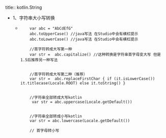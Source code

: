 title:: kotlin.String

- 1、字符串大小写转换
	- ```
	      var abc = "AbCdEfG"
	      abc.toUpperCase() //java写法 在Studio中会有横杠提示
	      abc.toLowerCase() //java写法 在Studio中会有横杠提示
	   
	      //首字符转成大写第一种
	      var str =  abc.capitalize() //这种转换是字符串首字母变大写 但是1.5后推荐另一种写法
	      
	      
	      //首字符转成大写第二种（推荐）
	      var str =  abc.replaceFirstChar { if (it.isLowerCase()) it.titlecase(Locale.ROOT) else it.toString() }
	   
	   
	      //字符串全部转成大写kotlin
	       var str = abc.uppercase(Locale.getDefault())
	      
	      
	      //字符串全部转成小写kotlin
	      var str = abc.lowercase(Locale.getDefault())
	      
	      // 首字母转小写
	      
	  ```